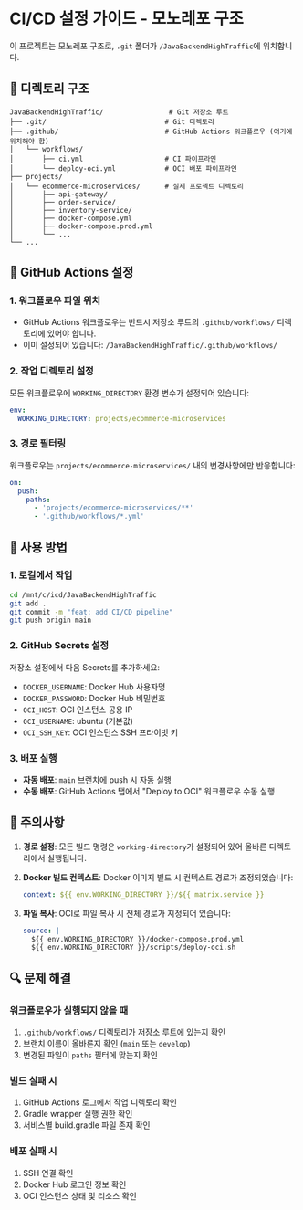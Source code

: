 # CI/CD 설정 가이드 - 모노레포 구조

이 프로젝트는 모노레포 구조로, `.git` 폴더가 `/JavaBackendHighTraffic`에 위치합니다.

## 📁 디렉토리 구조

```
JavaBackendHighTraffic/                # Git 저장소 루트
├── .git/                             # Git 디렉토리
├── .github/                          # GitHub Actions 워크플로우 (여기에 위치해야 함)
│   └── workflows/
│       ├── ci.yml                    # CI 파이프라인
│       └── deploy-oci.yml            # OCI 배포 파이프라인
├── projects/
│   └── ecommerce-microservices/      # 실제 프로젝트 디렉토리
│       ├── api-gateway/
│       ├── order-service/
│       ├── inventory-service/
│       ├── docker-compose.yml
│       ├── docker-compose.prod.yml
│       └── ...
└── ...
```

## 🔧 GitHub Actions 설정

### 1. 워크플로우 파일 위치
- GitHub Actions 워크플로우는 반드시 저장소 루트의 `.github/workflows/` 디렉토리에 있어야 합니다.
- 이미 설정되어 있습니다: `/JavaBackendHighTraffic/.github/workflows/`

### 2. 작업 디렉토리 설정
모든 워크플로우에 `WORKING_DIRECTORY` 환경 변수가 설정되어 있습니다:
```yaml
env:
  WORKING_DIRECTORY: projects/ecommerce-microservices
```

### 3. 경로 필터링
워크플로우는 `projects/ecommerce-microservices/` 내의 변경사항에만 반응합니다:
```yaml
on:
  push:
    paths:
      - 'projects/ecommerce-microservices/**'
      - '.github/workflows/*.yml'
```

## 🚀 사용 방법

### 1. 로컬에서 작업
```bash
cd /mnt/c/icd/JavaBackendHighTraffic
git add .
git commit -m "feat: add CI/CD pipeline"
git push origin main
```

### 2. GitHub Secrets 설정
저장소 설정에서 다음 Secrets를 추가하세요:
- `DOCKER_USERNAME`: Docker Hub 사용자명
- `DOCKER_PASSWORD`: Docker Hub 비밀번호
- `OCI_HOST`: OCI 인스턴스 공용 IP
- `OCI_USERNAME`: ubuntu (기본값)
- `OCI_SSH_KEY`: OCI 인스턴스 SSH 프라이빗 키

### 3. 배포 실행
- **자동 배포**: `main` 브랜치에 push 시 자동 실행
- **수동 배포**: GitHub Actions 탭에서 "Deploy to OCI" 워크플로우 수동 실행

## 📝 주의사항

1. **경로 설정**: 모든 빌드 명령은 `working-directory`가 설정되어 있어 올바른 디렉토리에서 실행됩니다.

2. **Docker 빌드 컨텍스트**: Docker 이미지 빌드 시 컨텍스트 경로가 조정되었습니다:
   ```yaml
   context: ${{ env.WORKING_DIRECTORY }}/${{ matrix.service }}
   ```

3. **파일 복사**: OCI로 파일 복사 시 전체 경로가 지정되어 있습니다:
   ```yaml
   source: |
     ${{ env.WORKING_DIRECTORY }}/docker-compose.prod.yml
     ${{ env.WORKING_DIRECTORY }}/scripts/deploy-oci.sh
   ```

## 🔍 문제 해결

### 워크플로우가 실행되지 않을 때
1. `.github/workflows/` 디렉토리가 저장소 루트에 있는지 확인
2. 브랜치 이름이 올바른지 확인 (`main` 또는 `develop`)
3. 변경된 파일이 `paths` 필터에 맞는지 확인

### 빌드 실패 시
1. GitHub Actions 로그에서 작업 디렉토리 확인
2. Gradle wrapper 실행 권한 확인
3. 서비스별 build.gradle 파일 존재 확인

### 배포 실패 시
1. SSH 연결 확인
2. Docker Hub 로그인 정보 확인
3. OCI 인스턴스 상태 및 리소스 확인